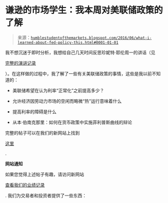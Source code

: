 <!--yml

分类：未分类

日期：2024 年 05 月 18 日 03:05:31

-->

# 谦逊的市场学生：我本周对美联储政策的了解

> 来源：[`humblestudentofthemarkets.blogspot.com/2016/06/what-i-learned-about-fed-policy-this.html#0001-01-01`](https://humblestudentofthemarkets.blogspot.com/2016/06/what-i-learned-about-fed-policy-this.html#0001-01-01)

我不想沉迷于即时分析，我想给自己几天时间反思珍妮特·耶伦周一的讲话（见

[完整的演讲记录](http://www.federalreserve.gov/newsevents/speech/yellen20160606a.htm)

）。在这样做的过程中，我了解了一些有关美联储政策的事情，这些是我以前不知道的：

+   美联储希望在认为利率“正常化”之前提高多少？

+   允许经济因劳动力市场的空闲而略微“热”运行意味着什么

+   提高利率的障碍是什么

+   从本·伯南克那里：如何在货币政策中实施菲利普斯曲线的辩论

完整的帖子可以在我们的新网站上找到

[这里](https://humblestudentofthemarkets.com/2016/06/09/what-i-learned-about-fed-policy-this-week/)

.

**网站通知**

如果您觉得上述帖子有趣，请访问新网站

[查看我们的业绩记录](https://humblestudentofthemarkets.com/shop/)

. 我们为交易者和投资者提供了一些东西：
